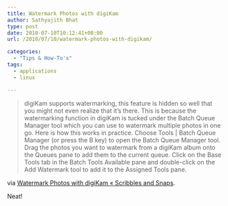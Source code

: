 ```yaml
---
title: Watermark Photos with digiKam
author: Sathyajith Bhat
type: post
date: 2010-07-10T10:12:41+00:00
url: /2010/07/10/watermark-photos-with-digikam/

categories:
  - "Tips & How-To's"
tags:
  - applications
  - linux

---
```

> digiKam supports watermarking, this feature is hidden so well that you might not even realize that it’s there. This is because the watermarking function in digiKam is tucked under the Batch Queue Manager tool which you can use to watermark multiple photos in one go. Here is how this works in practice. Choose Tools | Batch Queue Manager (or press the B key) to open the Batch Queue Manager tool. Drag the photos you want to watermark from a digiKam album onto the Queues pane to add them to the current queue. Click on the Base Tools tab in the Batch Tools Available pane and double-click on the Add Watermark tool to add it to the Assigned Tools pane.

via [Watermark Photos with digiKam « Scribbles and Snaps][1].

Neat!

 [1]: https://scribblesandsnaps.wordpress.com/2010/07/06/watermark-photos-with-digikam/
